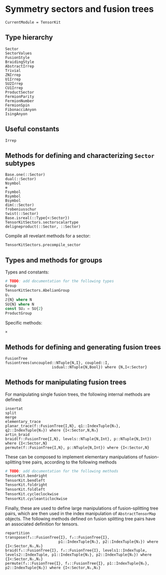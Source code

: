 # Symmetry sectors and fusion trees

```@meta
CurrentModule = TensorKit
```

## Type hierarchy
```@docs
Sector
SectorValues
FusionStyle
BraidingStyle
AbstractIrrep
Trivial
ZNIrrep
U1Irrep
SU2Irrep
CU1Irrep
ProductSector
FermionParity
FermionNumber
FermionSpin
FibonacciAnyon
IsingAnyon
```

## Useful constants
```@docs
Irrep
```

## Methods for defining and characterizing `Sector` subtypes
```@docs
Base.one(::Sector)
dual(::Sector)
Nsymbol
⊗
Fsymbol
Rsymbol
Bsymbol
dim(::Sector)
frobeniusschur
twist(::Sector)
Base.isreal(::Type{<:Sector})
TensorKitSectors.sectorscalartype
deligneproduct(::Sector, ::Sector)
```

Compile all revelant methods for a sector:

```@docs
TensorKitSectors.precompile_sector
```


## Types and methods for groups

Types and constants:

```julia
# TODO: add documentation for the following types
Group
TensorKitSectors.AbelianGroup
U₁
ℤ{N} where N
SU{N} where N
const SU₂ = SU{2}
ProductGroup
```

Specific methods:

```@docs
×
```


## Methods for defining and generating fusion trees
```@docs
FusionTree
fusiontrees(uncoupled::NTuple{N,I}, coupled::I,
                     isdual::NTuple{N,Bool}) where {N,I<:Sector}
```

## Methods for manipulating fusion trees

For manipulating single fusion trees, the following internal methods are defined:
```@docs
insertat
split
merge
elementary_trace
planar_trace(f::FusionTree{I,N}, q1::IndexTuple{N₃}, q2::IndexTuple{N₃}) where {I<:Sector,N,N₃}
artin_braid
braid(f::FusionTree{I,N}, levels::NTuple{N,Int}, p::NTuple{N,Int}) where {I<:Sector,N}
permute(f::FusionTree{I,N}, p::NTuple{N,Int}) where {I<:Sector,N}
```

These can be composed to implement elementary manipulations of fusion-splitting tree pairs,
according to the following methods

```julia
# TODO: add documentation for the following methods
TensorKit.bendright
TensorKit.bendleft
TensorKit.foldright
TensorKit.foldleft
TensorKit.cycleclockwise
TensorKit.cycleanticlockwise
```

Finally, these are used to define large manipulations of fusion-splitting tree pairs, which
are then used in the index manipulation of `AbstractTensorMap` objects. The following methods
defined on fusion splitting tree pairs have an associated definition for tensors.
```@docs
repartition
transpose(f₁::FusionTree{I}, f₂::FusionTree{I},
                        p1::IndexTuple{N₁}, p2::IndexTuple{N₂}) where {I<:Sector,N₁,N₂}
braid(f₁::FusionTree{I}, f₂::FusionTree{I}, levels1::IndexTuple, levels2::IndexTuple, p1::IndexTuple{N₁}, p2::IndexTuple{N₂}) where {I<:Sector,N₁,N₂}
permute(f₁::FusionTree{I}, f₂::FusionTree{I}, p1::IndexTuple{N₁}, p2::IndexTuple{N₂}) where {I<:Sector,N₁,N₂}
```
